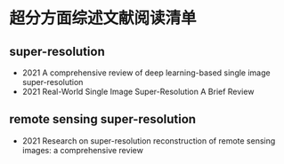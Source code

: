 # 超分方面综述文献阅读清单

## super-resolution

* 2021 A comprehensive review of deep learning-based single image super-resolution
* 2021 Real-World Single Image Super-Resolution A Brief Review

## remote sensing super-resolution

* 2021 Research on super-resolution reconstruction of remote sensing images: a comprehensive review
